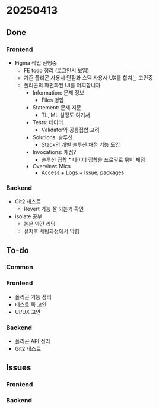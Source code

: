 # 20250413

## Done
### Frontend
- Figma 작업 진행중
  - [FE todo 정리](https://hackmd.io/_GG_6bnfQRe00JIdVvnYiw) (로그인시 보임)
  - 기존 폴리곤 사용시 단점과 스택 사용시 UX를 합치는 고민중
  - 폴리곤의 파편화된 UI를 어찌합니까
    - Information: 문제 정보
      - Files 병합
    - Statement: 문제 지문
      - TL, ML 설정도 여기서
    - Tests: 데이터
      - Validator와 공통집합 고려
    - Solutions: 솔루션
      - Stack의 개별 솔루션 채점 기능 도입
    - Invocations: 채점?
      - 솔루션 집합 * 데이터 집합을 프로필로 묶어 채점
    - Overview: Mics
      - Access + Logs + Issue, packages

### Backend
- Git2 테스트
  - Revert 기능 잘 되는거 확인
- isolate 공부
  - 논문 약간 리딩
  - 설치후 세팅과정에서 막힘

## To-do

### Common

### Frontend
- 폴리곤 기능 정리
- 테스트 쪽 고안
- UI/UX 고안
### Backend
- 폴리곤 API 정리
- Git2 테스트

## Issues

### Frontend

### Backend
